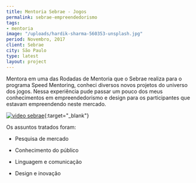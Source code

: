 ```yaml
---
title: Mentoria Sebrae - Jogos
permalink: sebrae-empreendedorismo
tags:
- mentoria
image: "/uploads/hardik-sharma-560353-unsplash.jpg"
period: Novembro, 2017
client: Sebrae
city: São Paulo
type: latest
layout: project
---
```


Mentora em uma das Rodadas de Mentoria que o Sebrae realiza para o programa Speed Mentoring, conheci diversos novos projetos do universo dos jogos. Nessa experiência pude passar um pouco dos meus conhecimentos em empreendedorismo e design para os participantes que estavam empreendendo neste mercado.

[![video sebrae](/uploads/sebrae-video-cover.jpg)](https://www.youtube.com/watch?v=vIwUADpqqiQ){:target="_blank"}

Os assuntos tratados foram:

-	Pesquisa de mercado

-	Conhecimento do público

-	Linguagem e comunicação

-	Design e inovação


